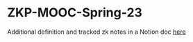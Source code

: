# ZKP-MOOC-Spring-23

Additional definition and tracked zk notes in a Notion doc [here](https://alexdphan.notion.site/ZK-Definitions-27ecd807c44147feb5665bfadd1bdf09)


